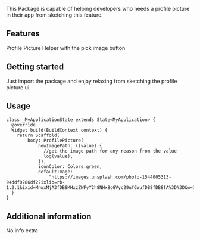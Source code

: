 <!--
This README describes the package. If you publish this package to pub.dev,
this README's contents appear on the landing page for your package.

For information about how to write a good package README, see the guide for
[writing package pages](https://dart.dev/guides/libraries/writing-package-pages).

For general information about developing packages, see the Dart guide for
[creating packages](https://dart.dev/guides/libraries/create-library-packages)
and the Flutter guide for
[developing packages and plugins](https://flutter.dev/developing-packages).
-->

This Package is capable of helping developers who needs a profile picture in their app from sketching this feature.
## Features

Profile Picture Helper with the pick image button

## Getting started

Just import the package and enjoy relaxing from sketching the profile picture ui

## Usage
```
class _MyApplicationState extends State<MyApplication> {
  @override
  Widget build(BuildContext context) {
    return Scaffold(
        body: ProfilePicture(
            newImagePath: ((value) {
              //get the image path for any reason from the value
              log(value);
            }),
            iconColor: Colors.green,
            defaultImage:
                "https://images.unsplash.com/photo-1544005313-94ddf0286df2?ixlib=rb-1.2.1&ixid=MnwxMjA3fDB8MHxzZWFyY2h8NHx8cGVyc29ufGVufDB8fDB8fA%3D%3D&w=1000&q=80"));
  }
}
```


## Additional information
No info extra
